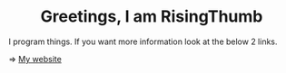 <h1 align="center">Greetings, I am RisingThumb</h1>

I program things. If you want more information look at the below 2 links.

=> <a href="https://risingthumb.xyz">My website</a>
